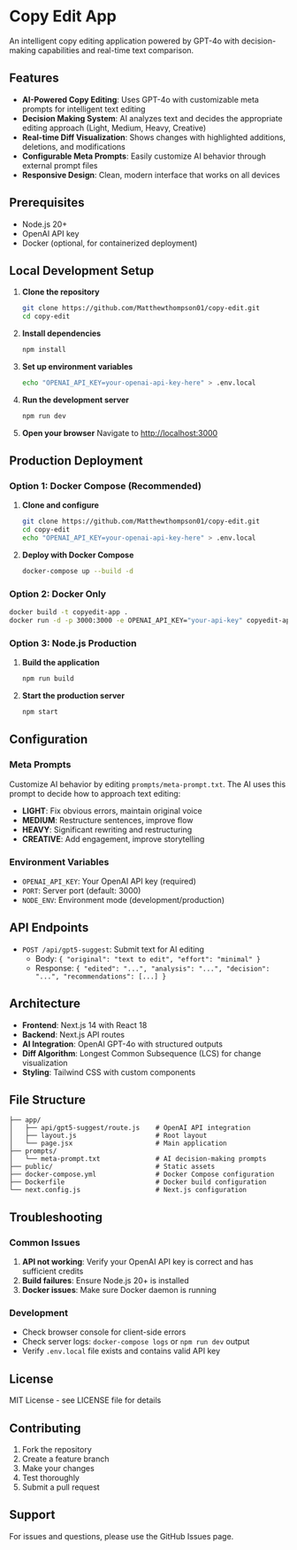 # Copy Edit App

An intelligent copy editing application powered by GPT-4o with decision-making capabilities and real-time text comparison.

## Features

- **AI-Powered Copy Editing**: Uses GPT-4o with customizable meta prompts for intelligent text editing
- **Decision Making System**: AI analyzes text and decides the appropriate editing approach (Light, Medium, Heavy, Creative)
- **Real-time Diff Visualization**: Shows changes with highlighted additions, deletions, and modifications
- **Configurable Meta Prompts**: Easily customize AI behavior through external prompt files
- **Responsive Design**: Clean, modern interface that works on all devices

## Prerequisites

- Node.js 20+ 
- OpenAI API key
- Docker (optional, for containerized deployment)

## Local Development Setup

1. **Clone the repository**
   ```bash
   git clone https://github.com/Matthewthompson01/copy-edit.git
   cd copy-edit
   ```

2. **Install dependencies**
   ```bash
   npm install
   ```

3. **Set up environment variables**
   ```bash
   echo "OPENAI_API_KEY=your-openai-api-key-here" > .env.local
   ```

4. **Run the development server**
   ```bash
   npm run dev
   ```

5. **Open your browser**
   Navigate to [http://localhost:3000](http://localhost:3000)

## Production Deployment

### Option 1: Docker Compose (Recommended)

1. **Clone and configure**
   ```bash
   git clone https://github.com/Matthewthompson01/copy-edit.git
   cd copy-edit
   echo "OPENAI_API_KEY=your-openai-api-key-here" > .env.local
   ```

2. **Deploy with Docker Compose**
   ```bash
   docker-compose up --build -d
   ```

### Option 2: Docker Only

```bash
docker build -t copyedit-app .
docker run -d -p 3000:3000 -e OPENAI_API_KEY="your-api-key" copyedit-app
```

### Option 3: Node.js Production

1. **Build the application**
   ```bash
   npm run build
   ```

2. **Start the production server**
   ```bash
   npm start
   ```

## Configuration

### Meta Prompts

Customize AI behavior by editing `prompts/meta-prompt.txt`. The AI uses this prompt to decide how to approach text editing:

- **LIGHT**: Fix obvious errors, maintain original voice
- **MEDIUM**: Restructure sentences, improve flow
- **HEAVY**: Significant rewriting and restructuring
- **CREATIVE**: Add engagement, improve storytelling

### Environment Variables

- `OPENAI_API_KEY`: Your OpenAI API key (required)
- `PORT`: Server port (default: 3000)
- `NODE_ENV`: Environment mode (development/production)

## API Endpoints

- `POST /api/gpt5-suggest`: Submit text for AI editing
  - Body: `{ "original": "text to edit", "effort": "minimal" }`
  - Response: `{ "edited": "...", "analysis": "...", "decision": "...", "recommendations": [...] }`

## Architecture

- **Frontend**: Next.js 14 with React 18
- **Backend**: Next.js API routes
- **AI Integration**: OpenAI GPT-4o with structured outputs
- **Diff Algorithm**: Longest Common Subsequence (LCS) for change visualization
- **Styling**: Tailwind CSS with custom components

## File Structure

```
├── app/
│   ├── api/gpt5-suggest/route.js    # OpenAI API integration
│   ├── layout.js                    # Root layout
│   └── page.jsx                     # Main application
├── prompts/
│   └── meta-prompt.txt              # AI decision-making prompts
├── public/                          # Static assets
├── docker-compose.yml               # Docker Compose configuration
├── Dockerfile                       # Docker build configuration
└── next.config.js                   # Next.js configuration
```

## Troubleshooting

### Common Issues

1. **API not working**: Verify your OpenAI API key is correct and has sufficient credits
2. **Build failures**: Ensure Node.js 20+ is installed
3. **Docker issues**: Make sure Docker daemon is running

### Development

- Check browser console for client-side errors
- Check server logs: `docker-compose logs` or `npm run dev` output
- Verify `.env.local` file exists and contains valid API key

## License

MIT License - see LICENSE file for details

## Contributing

1. Fork the repository
2. Create a feature branch
3. Make your changes
4. Test thoroughly
5. Submit a pull request

## Support

For issues and questions, please use the GitHub Issues page.
